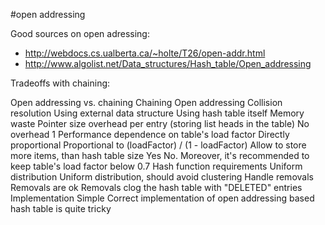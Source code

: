 #open addressing

Good sources on open adressing:

- <http://webdocs.cs.ualberta.ca/~holte/T26/open-addr.html>
- <http://www.algolist.net/Data_structures/Hash_table/Open_addressing>

Tradeoffs with chaining:

Open addressing vs. chaining
Chaining 	Open addressing
Collision resolution 	Using external data structure 	Using hash table itself
Memory waste 	Pointer size overhead per entry (storing list heads in the table) 	No overhead 1
Performance dependence on table's load factor 	Directly proportional 	Proportional to (loadFactor) / (1 - loadFactor)
Allow to store more items, than hash table size 	Yes 	No. Moreover, it's recommended to keep table's load factor below 0.7
Hash function requirements 	Uniform distribution 	Uniform distribution, should avoid clustering
Handle removals 	Removals are ok 	Removals clog the hash table with "DELETED" entries
Implementation 	Simple 	Correct implementation of open addressing based hash table is quite tricky
